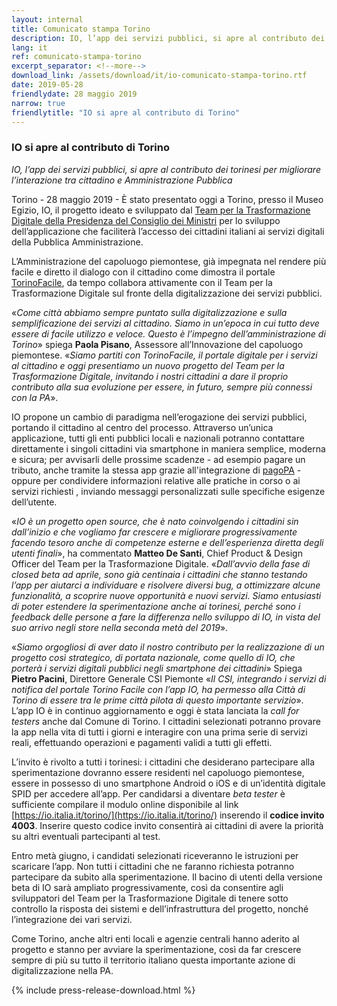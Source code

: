 ```yaml
---
layout: internal
title: Comunicato stampa Torino
description: IO, l’app dei servizi pubblici, si apre al contributo dei torinesi per migliorare l’interazione tra cittadino e Amministrazione Pubblica
lang: it
ref: comunicato-stampa-torino
excerpt_separator: <!--more-->
download_link: /assets/download/it/io-comunicato-stampa-torino.rtf
date: 2019-05-28
friendlydate: 28 maggio 2019
narrow: true
friendlytitle: "IO si apre al contributo di Torino"
---
```


### IO si apre al contributo di Torino

_IO, l’app dei servizi pubblici, si apre al contributo dei torinesi per migliorare l’interazione tra cittadino e Amministrazione Pubblica_

Torino - 28 maggio 2019 - È stato presentato oggi a Torino, presso il Museo Egizio, IO, il progetto ideato e sviluppato dal [Team per la Trasformazione Digitale della Presidenza del Consiglio dei Ministri](https://teamdigitale.governo.it/) per lo sviluppo dell’applicazione che faciliterà l’accesso dei cittadini italiani ai servizi digitali della Pubblica Amministrazione.

<!--more-->

L’Amministrazione del capoluogo piemontese, già impegnata nel rendere più facile e diretto il dialogo con il cittadino come dimostra il portale [TorinoFacile](https://servizi.torinofacile.it/), da tempo collabora attivamente con il Team per la Trasformazione Digitale sul fronte della digitalizzazione dei servizi pubblici.

«_Come città abbiamo sempre puntato sulla digitalizzazione e sulla semplificazione dei servizi al cittadino. Siamo in un’epoca in cui tutto deve essere di facile utilizzo e veloce. Questo è l’impegno dell’amministrazione di Torino_» spiega **Paola Pisano**, Assessore all’Innovazione del capoluogo piemontese. «_Siamo partiti con TorinoFacile, il portale digitale per i servizi al cittadino e oggi presentiamo un nuovo progetto del Team per la Trasformazione Digitale, invitando i nostri cittadini a dare il proprio contributo alla sua evoluzione per essere, in futuro, sempre più connessi con la PA_». 

IO propone un cambio di paradigma nell’erogazione dei servizi pubblici, portando il cittadino al centro del processo. Attraverso un’unica applicazione, tutti gli enti pubblici locali e nazionali potranno contattare direttamente i singoli cittadini via smartphone in maniera semplice, moderna e sicura; per avvisarli delle prossime scadenze - ad esempio pagare un tributo, anche tramite la stessa app grazie all'integrazione di [pagoPA](https://teamdigitale.governo.it/it/projects/pagamenti-digitali.htm) - oppure per condividere informazioni relative alle pratiche in corso o ai servizi richiesti , inviando messaggi personalizzati sulle specifiche esigenze dell’utente.

«_IO è un progetto open source, che è nato coinvolgendo i cittadini sin dall’inizio e che vogliamo far crescere e migliorare progressivamente facendo tesoro anche di competenze esterne e dell’esperienza diretta degli utenti finali_», ha commentato **Matteo De Santi**, Chief Product & Design Officer del Team per la Trasformazione Digitale. «_Dall’avvio della fase di closed beta ad aprile, sono già centinaia i cittadini che stanno testando l’app per aiutarci a individuare e risolvere diversi bug, a ottimizzare alcune funzionalità, a scoprire nuove opportunità e nuovi servizi. Siamo entusiasti di poter estendere la sperimentazione anche ai torinesi, perché sono i feedback delle persone a fare la differenza nello sviluppo di IO, in vista del suo arrivo negli store nella seconda metà del 2019_».

«_Siamo orgogliosi di aver dato il nostro contributo per la realizzazione di un progetto così strategico, di portata nazionale, come quello di IO, che porterà i servizi digitali pubblici negli smartphone dei cittadini_» Spiega **Pietro Pacini**, Direttore Generale CSI Piemonte «_Il CSI, integrando i servizi di notifica del portale Torino Facile con l’app IO, ha permesso alla Città di Torino di essere tra le prime città pilota di questo importante servizio_».
L’app IO è in continuo aggiornamento e oggi è stata lanciata la _call for testers_ anche dal Comune di Torino. I cittadini selezionati potranno provare la app nella vita di tutti i giorni e interagire con una prima serie di servizi reali, effettuando operazioni e pagamenti validi a tutti gli effetti. 

L’invito è rivolto a tutti i torinesi: i cittadini che desiderano partecipare alla sperimentazione dovranno essere residenti nel capoluogo piemontese, essere in possesso di uno smartphone Android o iOS e di un’identità digitale SPID per accedere all’app. Per candidarsi a diventare _beta tester_ è sufficiente compilare il modulo online disponibile al link [https://io.italia.it/torino/](https://io.italia.it/torino/) inserendo il **codice invito 4003**. Inserire questo codice invito consentirà ai cittadini di avere la priorità su altri eventuali partecipanti al test.

Entro metà giugno, i candidati selezionati riceveranno le istruzioni per scaricare l’app. Non tutti i cittadini che ne faranno richiesta potranno partecipare da subito alla sperimentazione. Il bacino di utenti della versione beta di IO sarà ampliato progressivamente, così da consentire agli sviluppatori del Team per la Trasformazione Digitale di tenere sotto controllo la risposta dei sistemi e dell’infrastruttura del progetto, nonché l’integrazione dei vari servizi.

Come Torino, anche altri enti locali e agenzie centrali hanno aderito al progetto e stanno per avviare la sperimentazione, così da far crescere sempre di più su tutto il territorio italiano questa importante azione di digitalizzazione nella PA.

{% include press-release-download.html %}
